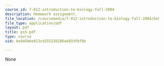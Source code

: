 ```yaml
---
course_id: 7-012-introduction-to-biology-fall-2004
description: Homework assignment.
file_location: /coursemedia/7-012-introduction-to-biology-fall-2004/6e945b6e813cd255226106a6033fbf8b_ps5.pdf
file_type: application/pdf
layout: pdf
title: ps5.pdf
type: course
uid: 6e945b6e813cd255226106a6033fbf8b

---
```

None